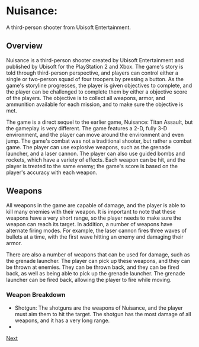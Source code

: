 # Nuisance:

A third-person shooter from Ubisoft Entertainment.

## Overview

Nuisance is a third-person shooter created by Ubisoft Entertainment and published by Ubisoft for the PlayStation 2 and Xbox. The game's story is told through third-person perspective, and players can control either a single or two-person squad of four troopers by pressing a button. As the game's storyline progresses, the player is given objectives to complete, and the player can be challenged to complete them by either a objective score of the players. The objective is to collect all weapons, armor, and ammunition available for each mission, and to make sure the objective is met.

The game is a direct sequel to the earlier game, Nuisance: Titan Assault, but the gameplay is very different. The game features a 2-D, fully 3-D environment, and the player can move around the environment and even jump. The game's combat was not a traditional shooter, but rather a combat game. The player can use explosive weapons, such as the grenade launcher, and a laser cannon. The player can also use guided bombs and rockets, which have a variety of effects. Each weapon can be hit, and the player is treated to the same enemy; the game's score is based on the player's accuracy with each weapon.

## Weapons

All weapons in the game are capable of damage, and the player is able to kill many enemies with their weapon. It is important to note that these weapons have a very short range, so the player needs to make sure the weapon can reach its target. In addition, a number of weapons have alternate firing modes. For example, the laser cannon fires three waves of bullets at a time, with the first wave hitting an enemy and damaging their armor.

There are also a number of weapons that can be used for damage, such as the grenade launcher. The player can pick up these weapons, and they can be thrown at enemies. They can be thrown back, and they can be fired back, as well as being able to pick up the grenade launcher. The grenade launcher can be fired back, allowing the player to fire while moving.

### Weapon Breakdown

*   Shotgun: The shotguns are the weapons of Nuisance, and the player must aim them to hit the target. The shotgun has the most damage of all weapons, and it has a very long range.
 *

[Next](245.md)